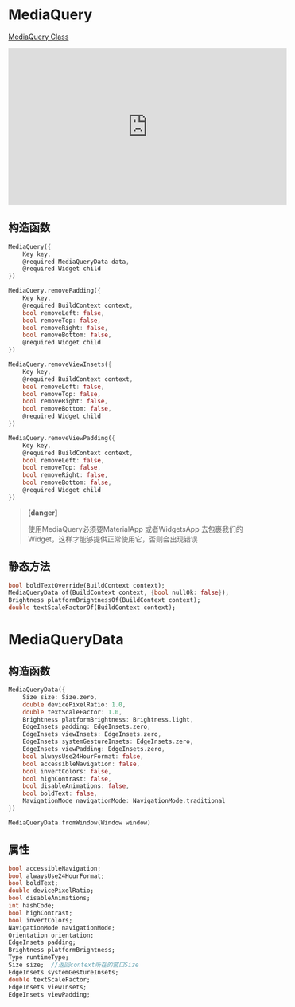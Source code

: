 
# MediaQuery

[MediaQuery Class](https://api.flutter.dev/flutter/widgets/MediaQuery-class.html)

<iframe width="560" height="315" src="https://www.youtube.com/embed/A3WrA4zAaPw" frameborder="0" allow="accelerometer; autoplay; encrypted-media; gyroscope; picture-in-picture" allowfullscreen></iframe>

## 构造函数

```dart
MediaQuery({
	Key key, 
	@required MediaQueryData data, 
	@required Widget child
})

MediaQuery.removePadding({
	Key key, 
	@required BuildContext context, 
	bool removeLeft: false, 
	bool removeTop: false, 
	bool removeRight: false, 
	bool removeBottom: false, 
	@required Widget child
})

MediaQuery.removeViewInsets({
	Key key, 
	@required BuildContext context, 
	bool removeLeft: false, 
	bool removeTop: false, 
	bool removeRight: false, 
	bool removeBottom: false, 
	@required Widget child
})

MediaQuery.removeViewPadding({
	Key key, 
	@required BuildContext context, 
	bool removeLeft: false, 
	bool removeTop: false, 
	bool removeRight: false, 
	bool removeBottom: false, 
	@required Widget child
})
```

> **[danger]**
>
> 使用MediaQuery必须要MaterialApp 或者WidgetsApp 去包裹我们的Widget，这样才能够提供正常使用它，否则会出现错误

## 静态方法

```dart
bool boldTextOverride(BuildContext context);
MediaQueryData of(BuildContext context, {bool nullOk: false});
Brightness platformBrightnessOf(BuildContext context);
double textScaleFactorOf(BuildContext context);
```

# MediaQueryData

## 构造函数

```dart
MediaQueryData({
	Size size: Size.zero, 
	double devicePixelRatio: 1.0, 
	double textScaleFactor: 1.0, 
	Brightness platformBrightness: Brightness.light, 
	EdgeInsets padding: EdgeInsets.zero, 
	EdgeInsets viewInsets: EdgeInsets.zero, 
	EdgeInsets systemGestureInsets: EdgeInsets.zero, 
	EdgeInsets viewPadding: EdgeInsets.zero, 
	bool alwaysUse24HourFormat: false, 
	bool accessibleNavigation: false, 
	bool invertColors: false, 
	bool highContrast: false, 
	bool disableAnimations: false, 
	bool boldText: false, 
	NavigationMode navigationMode: NavigationMode.traditional
})

MediaQueryData.fromWindow(Window window)
```

## 属性

```dart
bool accessibleNavigation;
bool alwaysUse24HourFormat;
bool boldText;
double devicePixelRatio;
bool disableAnimations;
int hashCode;
bool highContrast;
bool invertColors;
NavigationMode navigationMode;
Orientation orientation;
EdgeInsets padding;
Brightness platformBrightness;
Type runtimeType;
Size size;  //返回context所在的窗口Size
EdgeInsets systemGestureInsets;
double textScaleFactor;
EdgeInsets viewInsets;
EdgeInsets viewPadding;
```